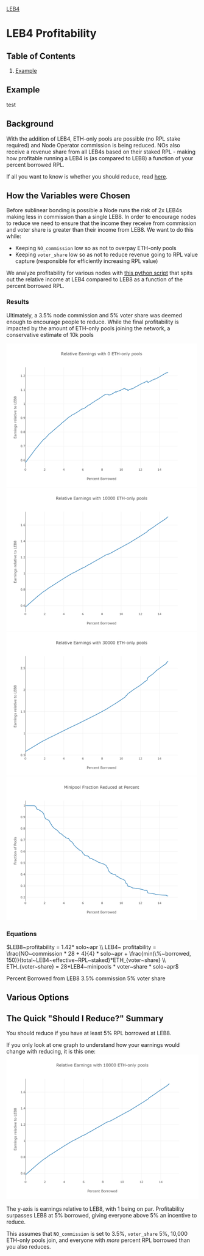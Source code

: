 [LEB4](./LEB4%20profit.py)

# LEB4 Profitability

## Table of Contents
1. [Example](#example)

## Example

test 

## Background
With the addition of LEB4, ETH-only pools are possible (no RPL stake required) and Node Operator commission is being reduced.  NOs also receive a revenue share from all LEB4s based on their staked RPL - making how profitable running a LEB4 is (as compared to LEB8) a function of your percent borrowed RPL. 

If all you want to know is whether you should reduce, read [here](#tldr).




## How the Variables were Chosen

Before sublinear bonding is possible a Node runs the risk of 2x LEB4s making less in commission than a single LEB8.  In order to encourage nodes to reduce we need to ensure that the income they receive from commission and voter share is greater than their income from LEB8.  We want to do this while:

* Keeping `NO_commission` low so as not to overpay ETH-only pools
* Keeping `voter_share` low so as not to reduce revenue going to RPL value capture (responsible for efficiently increasing RPL value)

We analyze profitability for various nodes with [this python script](./LEB4%20profit.py) that spits out the relative income at LEB4 compared to LEB8 as a function of the percent borrowed RPL.

### Results

Ultimately, a 3.5% node commission and 5% voter share was deemed enough to encourage people to reduce.  While the final profitability is impacted by the amount of ETH-only pools joining the network, a conservative estimate of 10k pools 


<img src="LEB_0.png" alt="LEB0" width="500"/>
<img src="LEB_10000.png" alt="LEB10000" width="500"/>
<img src="LEB_30000.png" alt="LEB30000" width="500"/>
<img src="reduced_fraction.png" alt="fraction" width="500"/>


### Equations

$LEB8~profitability = 1.42* solo~apr \\
LEB4~ profitability = \frac{NO~commission * 28 + 4}{4} * solo~apr + \frac{min(\%~borrowed, 150)}{total~LEB4~effective~RPL~staked}*ETH_{voter~share} \\
ETH_{voter~share} = 28*LEB4~minipools * voter~share * solo~apr$




Percent Borrowed from LEB8
3.5% commission
5% voter share




## Various Options


## The Quick "Should I Reduce?" Summary <a name="tldr"></a>
You should reduce if you have at least 5% RPL borrowed at LEB8.  

If you only look at one graph to understand how your earnings would change with reducing, it is this one:
![alt-text](./LEB_10000.png)

The y-axis is earnings relative to LEB8, with 1 being on par.  Profitability surpasses LEB8 at 5% borrowed, giving everyone above 5% an incentive to reduce.

This assumes that `NO_commission` is set to 3.5%, `voter_share` 5%, 10,000 ETH-only pools join, and everyone with *more* percent RPL borrowed than you also reduces.